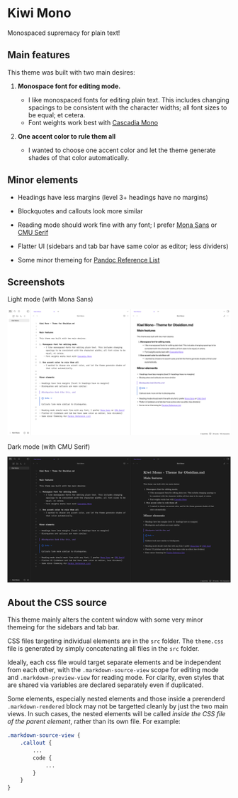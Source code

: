 # Kiwi Mono

Monospaced supremacy for plain text!


## Main features

This theme was built with two main desires:

1. **Monospace font for editing mode.**
    - I like monospaced fonts for editing plain text. This includes changing spacings to be consistent with the character widths; all font sizes to be equal; et cetera.
    - Font weights work best with [Cascadia Mono](https://github.com/microsoft/cascadia-code)

2. **One accent color to rule them all**
    - I wanted to choose one accent color and let the theme generate shades of that color automatically.


## Minor elements

- Headings have less margins (level 3+ headings have no margins)

- Blockquotes and callouts look more similar

- Reading mode should work fine with any font; I prefer [Mona Sans](https://github.com/github/mona-sans) or [CMU Serif](https://sourceforge.net/projects/cm-unicode/)

- Flatter UI (sidebars and tab bar have same color as editor; less dividers)

- Some minor themeing for [Pandoc Reference List](https://github.com/mgmeyers/obsidian-pandoc-reference-list)


## Screenshots

Light mode (with Mona Sans)

![Light mode](./images/light.png)

Dark mode (with CMU Serif)

![Dark mode](./images/dark.png)


## About the CSS source

This theme mainly alters the content window with some very minor themeing for the sidebars and tab bar.

CSS files targeting individual elements are in the `src` folder. The `theme.css` file is generated by simply concatenating all files in the `src` folder.

Ideally, each css file would target separate elements and be independent from each other, with the `.markdown-source-view` scope for editing mode and `.markdown-preview-view` for reading mode. For clarity, even styles that are shared via variables are declared separately even if duplicated. 

Some elements, especially nested elements and those inside a prerenderd `.markdown-rendered` block may not be targetted cleanly by just the two main views. In such cases, the nested elements will be called *inside the CSS file of the parent element*, rather than its own file. For example:
```css
.markdown-source-view {
    .callout {
        ...
        code {
            ...
        }
    }
}
```